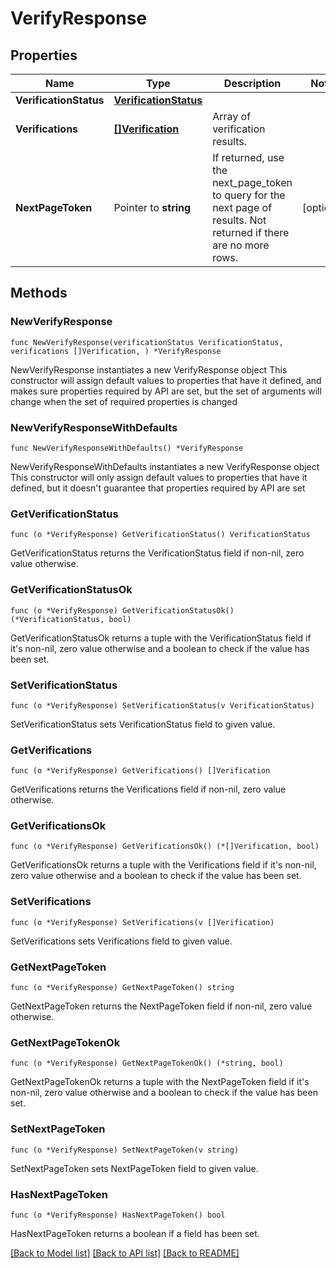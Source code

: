 # VerifyResponse

## Properties

Name | Type | Description | Notes
------------ | ------------- | ------------- | -------------
**VerificationStatus** | [**VerificationStatus**](VerificationStatus.md) |  | 
**Verifications** | [**[]Verification**](Verification.md) | Array of verification results. | 
**NextPageToken** | Pointer to **string** | If returned, use the next_page_token to query for the next page of results. Not returned if there are no more rows. | [optional] 

## Methods

### NewVerifyResponse

`func NewVerifyResponse(verificationStatus VerificationStatus, verifications []Verification, ) *VerifyResponse`

NewVerifyResponse instantiates a new VerifyResponse object
This constructor will assign default values to properties that have it defined,
and makes sure properties required by API are set, but the set of arguments
will change when the set of required properties is changed

### NewVerifyResponseWithDefaults

`func NewVerifyResponseWithDefaults() *VerifyResponse`

NewVerifyResponseWithDefaults instantiates a new VerifyResponse object
This constructor will only assign default values to properties that have it defined,
but it doesn't guarantee that properties required by API are set

### GetVerificationStatus

`func (o *VerifyResponse) GetVerificationStatus() VerificationStatus`

GetVerificationStatus returns the VerificationStatus field if non-nil, zero value otherwise.

### GetVerificationStatusOk

`func (o *VerifyResponse) GetVerificationStatusOk() (*VerificationStatus, bool)`

GetVerificationStatusOk returns a tuple with the VerificationStatus field if it's non-nil, zero value otherwise
and a boolean to check if the value has been set.

### SetVerificationStatus

`func (o *VerifyResponse) SetVerificationStatus(v VerificationStatus)`

SetVerificationStatus sets VerificationStatus field to given value.


### GetVerifications

`func (o *VerifyResponse) GetVerifications() []Verification`

GetVerifications returns the Verifications field if non-nil, zero value otherwise.

### GetVerificationsOk

`func (o *VerifyResponse) GetVerificationsOk() (*[]Verification, bool)`

GetVerificationsOk returns a tuple with the Verifications field if it's non-nil, zero value otherwise
and a boolean to check if the value has been set.

### SetVerifications

`func (o *VerifyResponse) SetVerifications(v []Verification)`

SetVerifications sets Verifications field to given value.


### GetNextPageToken

`func (o *VerifyResponse) GetNextPageToken() string`

GetNextPageToken returns the NextPageToken field if non-nil, zero value otherwise.

### GetNextPageTokenOk

`func (o *VerifyResponse) GetNextPageTokenOk() (*string, bool)`

GetNextPageTokenOk returns a tuple with the NextPageToken field if it's non-nil, zero value otherwise
and a boolean to check if the value has been set.

### SetNextPageToken

`func (o *VerifyResponse) SetNextPageToken(v string)`

SetNextPageToken sets NextPageToken field to given value.

### HasNextPageToken

`func (o *VerifyResponse) HasNextPageToken() bool`

HasNextPageToken returns a boolean if a field has been set.


[[Back to Model list]](../../README.md#documentation-for-models) [[Back to API list]](../../README.md#documentation-for-api-endpoints) [[Back to README]](../../README.md)


